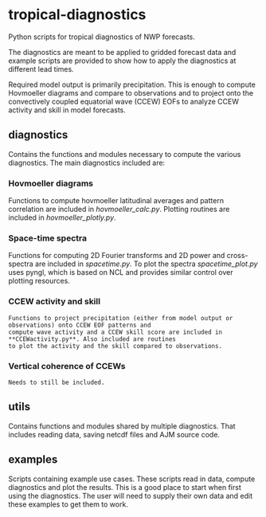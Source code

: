 # tropical-diagnostics
Python scripts for tropical diagnostics of NWP forecasts.

The diagnostics are meant to be applied to gridded forecast data and example scripts are provided to show how
to apply the diagnostics at different lead times.

Required model output is primarily precipitation. This is enough to compute Hovmoeller diagrams and
compare to observations and to project onto the convectively coupled equatorial wave (CCEW) EOFs to
analyze CCEW activity and skill in model forecasts.

## diagnostics
Contains the functions and modules necessary to compute the various diagnostics. The main diagnostics
included are:

### Hovmoeller diagrams
Functions to compute hovmoeller latitudinal averages and pattern correlation are included in
*hovmoeller_calc.py*. Plotting routines are included in *hovmoeller_plotly.py*.

### Space-time spectra
Functions for computing 2D Fourier transforms and 2D power and cross-spectra are included in *spacetime.py*.
To plot the spectra *spacetime_plot.py* uses pyngl, which is based on NCL and provides similar control
over plotting resources.

### CCEW activity and skill
    Functions to project precipitation (either from model output or observations) onto CCEW EOF patterns and
    compute wave activity and a CCEW skill score are included in **CCEWactivity.py**. Also included are routines
    to plot the activity and the skill compared to observations.

### Vertical coherence of CCEWs
    Needs to still be included.

## utils
Contains functions and modules shared by multiple diagnostics. That includes reading data, saving netcdf
files and AJM source code.

## examples
Scripts containing example use cases. These scripts read in data, compute diagnostics and plot the results.
This is a good place to start when first using the diagnostics.
The user will need to supply their own data and edit these examples to get them to work.

